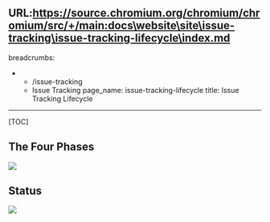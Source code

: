 URL:https://source.chromium.org/chromium/chromium/src/+/main:docs\website\site\issue-tracking\issue-tracking-lifecycle\index.md
---
breadcrumbs:
- - /issue-tracking
  - Issue Tracking
page_name: issue-tracking-lifecycle
title: Issue Tracking Lifecycle
---

[TOC]

## The Four Phases

![](/issue-tracking/issue-tracking-lifecycle/Conceptual%20Model.png)

## Status

![](/issue-tracking/issue-tracking-lifecycle/State%20Diagram.jpg)
